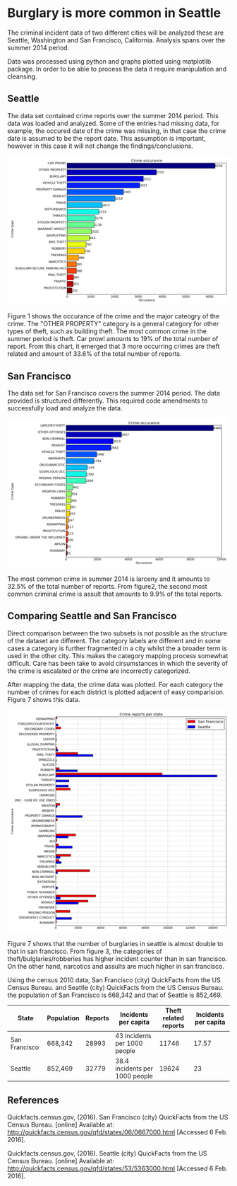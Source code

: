 # Burglary is more common in Seattle

The criminal incident data of two different cities will be analyzed these are Seattle, Washington and San Francisco, California. Analysis spans over the summer 2014 period. 

Data was processed using python and graphs plotted using matplotlib package. In order to be able to process the data it require manipulation and cleansing.


## Seattle

The data set contained crime reports over the summer 2014 period. This data was loaded and analyzed. Some of the entries had missing data, for example, the occured date of the crime was missing, in that case the crime date is assumed to be the report date. This assumption is important, however in this case it will not change the findings/conclusions.

![Figure 1](https://raw.githubusercontent.com/kpenza/temp/master/figures/figure1.png "Figure 1")

Figure 1 shows the occurance of the crime and the major cateogry of the crime. The "OTHER PROPERTY" category is a general category for other types of theft, such as building theft. The most common crime in the summer period is theft. Car prowl amounts to 19% of the total number of report. From this chart, it emerged that 3 more occurring crimes are theft related and amount of 33.6% of the total number of reports.

## San Francisco

The data set for San Francisco covers the summer 2014 period. The data provided is structured differently. This required code amendments to successfully load and analyze the data.

![Figure 2](https://raw.githubusercontent.com/kpenza/temp/master/figures/figure2.png "Figure 2")


The most common crime in summer 2014 is larceny and it amounts to 32.5% of the total number of reports. From figure2, the second most common criminal crime is assult that amounts to 9.9% of the total reports.

## Comparing Seattle and San Francisco

Direct comparison between the two subsets is not possible as the structure of the dataset are different. The category labels are different and in some cases a category is further fragmented in a city whilst the a broader term is used in the other city. This makes the category mapping process somewhat difficult. Care has been take to avoid cirsumstances in which the severity of the crime is escalated or the crime are incorrectly categorized. 

After mapping the data, the crime data was plotted. For each category the number of crimes for each district is plotted adjacent of easy comparision. Figure 7 shows this data.

![Figure 3](https://raw.githubusercontent.com/kpenza/temp/master/figures/figure3.png "Figure 3")


Figure 7 shows that the number of burglaries in seattle is almost double to that in san francisco. From figure 3, the categories of theft/bulglaries/robberies has higher incident counter than in san francisco. On the other hand, narcotics and assults are much higher in san francisco.

Using the census 2010 data, San Francisco (city) QuickFacts from the US Census Bureau. and Seattle (city) QuickFacts from the US Census Bureau. the population of San Francisco is 668,342 and that of Seattle is 852,469.

| State|Population|Reports|Incidents per capita|Theft related reports|Incidents per capita|
|--------|---|---|---|---|---|
| San Francisco |668,342|28993|43 incidents per 1000 people|11746|17.57|
| Seattle|852,469|32779|38.4 incidents per 1000 people|19624|23|


## References

Quickfacts.census.gov, (2016). San Francisco (city) QuickFacts from the US Census Bureau. [online] Available at: http://quickfacts.census.gov/qfd/states/06/0667000.html [Accessed 6 Feb. 2016].

Quickfacts.census.gov, (2016). Seattle (city) QuickFacts from the US Census Bureau. [online] Available at: http://quickfacts.census.gov/qfd/states/53/5363000.html [Accessed 6 Feb. 2016].

